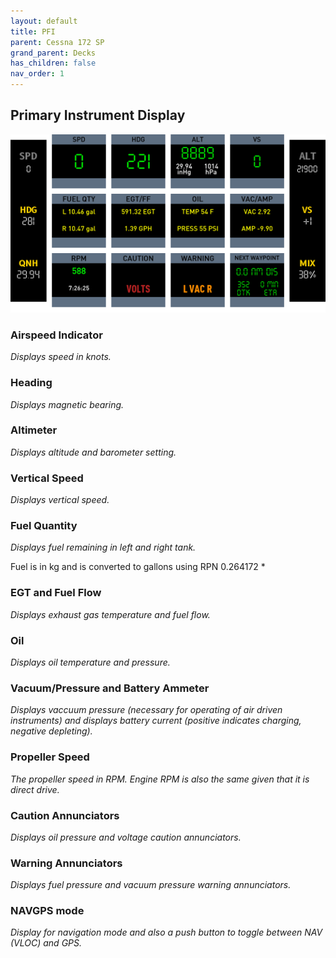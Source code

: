 ```yaml
---
layout: default
title: PFI
parent: Cessna 172 SP
grand_parent: Decks
has_children: false
nav_order: 1
---
```



## Primary Instrument Display

![](../../assets/images/pfi.png)


### Airspeed Indicator
*Displays speed in knots.*

### Heading
*Displays magnetic bearing.*

### Altimeter
*Displays altitude and barometer setting.*

### Vertical Speed
*Displays vertical speed.*

### Fuel Quantity
*Displays fuel remaining in left and right tank.*

Fuel is in kg and is converted to gallons using RPN 0.264172 *

### EGT and Fuel Flow
*Displays exhaust gas temperature and fuel flow.*

### Oil
*Displays oil temperature and pressure.*

### Vacuum/Pressure and Battery Ammeter
*Displays vaccuum pressure (necessary for operating of air driven instruments) and displays battery current (positive indicates charging, negative depleting).*

### Propeller Speed
*The propeller speed in RPM. Engine RPM is also the same given that it is direct drive.*

### Caution Annunciators
*Displays oil pressure and voltage caution annunciators.*

### Warning Annunciators
*Displays fuel pressure and vacuum pressure warning annunciators.*

### NAVGPS mode
*Display for navigation mode and also a push button to toggle between NAV (VLOC) and GPS.*
